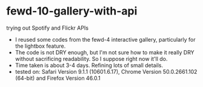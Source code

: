 # fewd-10-gallery-with-api
trying out Spotify and Flickr APIs

- I reused some codes from the fewd-4 interactive gallery, particularly for the lightbox feature.
- The code is not DRY enough, but I'm not sure how to make it really DRY without sacrificing readability. So I suppose right now it'll do.
- Time taken is about 3-4 days. Refining lots of small details.
- tested on: Safari Version 9.1.1 (10601.6.17), Chrome Version 50.0.2661.102 (64-bit) and Firefox Version 46.0.1

